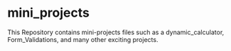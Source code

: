 # mini_projects
This Repository contains mini-projects files such as a dynamic_calculator, Form_Validations, and many other exciting projects.
